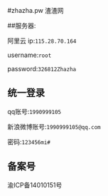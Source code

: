 #zhazha.pw 渣渣网

##服务器:

阿里云 ip:`115.28.70.164`

username:`root`

password:`326812Zhazha`

## 统一登录

qq账号:`1990999105`

新浪微博账号:`1990999105@qq.com`
密码:`123456mi#`

## 备案号

渝ICP备14010151号